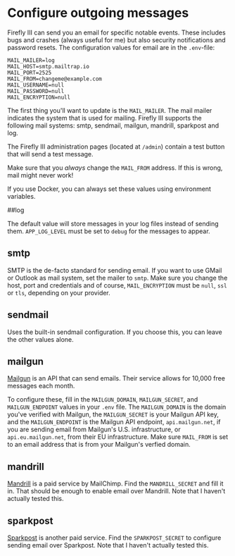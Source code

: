 # Configure outgoing messages

Firefly III can send you an email for specific notable events. These includes bugs and crashes (always useful for me) but also security notifications and password resets. The configuration values for email are in the `.env`-file:

```
MAIL_MAILER=log
MAIL_HOST=smtp.mailtrap.io
MAIL_PORT=2525
MAIL_FROM=changeme@example.com
MAIL_USERNAME=null
MAIL_PASSWORD=null
MAIL_ENCRYPTION=null
```

The first thing you'll want to update is the `MAIL_MAILER`. The mail mailer indicates the system that is used for mailing. Firefly III supports the following mail systems: smtp, sendmail, mailgun, mandrill, sparkpost and log.

The Firefly III administration pages (located at `/admin`) contain a test button that will send a test message.

Make sure that you *always* change the `MAIL_FROM` address. If this is wrong, mail might never work!

If you use Docker, you can always set these values using environment variables.

##log

The default value will store messages in your log files instead of sending them. `APP_LOG_LEVEL` must be set to `debug` for the messages to appear.

## smtp

SMTP is the de-facto standard for sending email. If you want to use GMail or Outlook as mail system, set the mailer to `smtp`. Make sure you change the host, port and credentials and of course, `MAIL_ENCRYPTION` must be `null`, `ssl` or `tls`, depending on your provider.

## sendmail

Uses the built-in sendmail configuration. If you choose this, you can leave the other values alone.

## mailgun

[Mailgun](https://www.mailgun.com/) is an API that can send emails. Their service allows for 10,000 free messages each month. 

To configure these, fill in the `MAILGUN_DOMAIN`, `MAILGUN_SECRET`, and `MAILGUN_ENDPOINT`  values in your `.env` file. The `MAILGUN_DOMAIN` is the domain you've verified with Mailgun, the `MAILGUN_SECRET` is your Mailgun API key, and the `MAILGUN_ENDPOINT` is the Mailgun API endpoint, `api.mailgun.net`, if you are sending email from Mailgun's U.S. infrastructure, or `api.eu.mailgun.net`, from their EU infrastructure. Make sure `MAIL_FROM` is set to an email address that is from your Mailgun's verfied domain.

## mandrill

[Mandrill](https://www.mandrill.com/) is a paid service by MailChimp. Find the `MANDRILL_SECRET` and fill it in. That should be enough to enable email over Mandrill. Note that I haven't actually tested this. 

## sparkpost

[Sparkpost](https://www.sparkpost.com/) is another paid service. Find the `SPARKPOST_SECRET` to configure sending email over Sparkpost. Note that I haven't actually tested this. 
